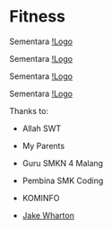 # Fitness

Sementara
[!Logo](screenshots/main.png)

Sementara
[!Logo](screenshots/bmi.png)

Sementara
[!Logo](screenshots/difficult.png)

Sementara
[!Logo](screenshots/settings.png)

Thanks to:

- Allah SWT

- My Parents

- Guru SMKN 4 Malang

- Pembina SMK Coding

- KOMINFO

- [Jake Wharton](https://github.com/JakeWharton)
